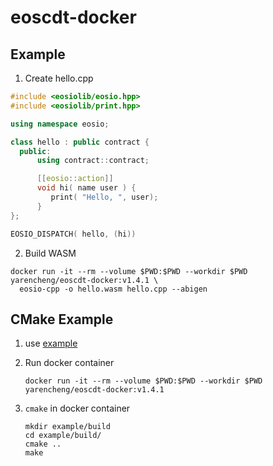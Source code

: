 # eoscdt-docker

## Example

1. Create hello.cpp

  ```cpp
  #include <eosiolib/eosio.hpp>
  #include <eosiolib/print.hpp>

  using namespace eosio;

  class hello : public contract {
    public:
        using contract::contract;

        [[eosio::action]]
        void hi( name user ) {
           print( "Hello, ", user);
        }
  };

  EOSIO_DISPATCH( hello, (hi))

  ```

2. Build WASM

  ```
  docker run -it --rm --volume $PWD:$PWD --workdir $PWD yarencheng/eoscdt-docker:v1.4.1 \
    eosio-cpp -o hello.wasm hello.cpp --abigen
  ```

## CMake Example

1. use [example](/example)

2. Run docker container
   ```
   docker run -it --rm --volume $PWD:$PWD --workdir $PWD yarencheng/eoscdt-docker:v1.4.1
   ```
3. `cmake` in docker container
   ```
   mkdir example/build
   cd example/build/
   cmake ..
   make
   ```